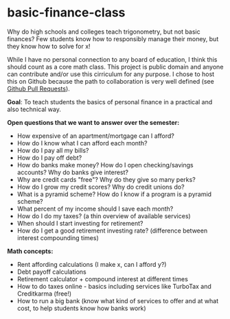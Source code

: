# basic-finance-class

Why do high schools and colleges teach trigonometry, but not basic finances? Few students know how to responsibly manage their money, but they know how to solve for x!

While I have no personal connection to any board of education, I think this should count as a core math class. This project is public domain and anyone can contribute and/or use this cirriculum for any purpose. I chose to host this on Github because the path to collaboration is very well defined (see [Github Pull Requests](https://help.github.com/articles/creating-a-pull-request/)).

**Goal**: To teach students the basics of personal finance in a practical and also technical way. 

**Open questions that we want to answer over the semester:**
* How expensive of an apartment/mortgage can I afford? 
* How do I know what I can afford each month?
* How do I pay all my bills?
* How do I pay off debt? 
* How do banks make money? How do I open checking/savings accounts? Why do banks give interest?
* Why are credit cards "free"? Why do they give so many perks? 
* How do I grow my credit scores? Why do credit unions do? 
* What is a pyramid scheme? How do I know if a program is a pyramid scheme? 
* What percent of my income should I save each month?
* How do I do my taxes? (a thin overview of available services)
* When should I start investing for retirement? 
* How do I get a good retirement investing rate? (difference between interest compounding times)

**Math concepts:**
* Rent affording calculations (I make x, can I afford y?)
* Debt payoff calculations
* Retirement calculator + compound interest at different times
* How to do taxes online - basics including services like TurboTax and Creditkarma (free!)
* How to run a big bank (know what kind of services to offer and at what cost, to help students know how banks work)
